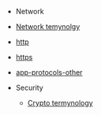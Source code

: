 - Network

- [Network temynolgy](/network/temynology.md)
- [http](/network/application-protocols-http.md)
- [https](/network/application-protocols-https-tls.md)
- [app-protocols-other](/network/application-protocols-other.md)

- Security
  - [Crypto termynology](/security/crypto_termynology.md)